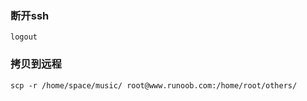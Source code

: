 ### 断开ssh
``logout``

### 拷贝到远程
``scp -r /home/space/music/ root@www.runoob.com:/home/root/others/ ``

